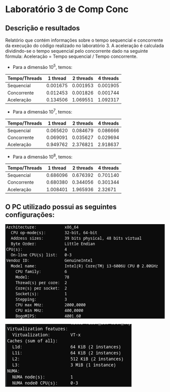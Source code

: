 # Laboratório 3 de Comp Conc

## Descrição e resultados

Relatório que contém informações sobre o tempo sequencial e concorrente da execução do código realizado no laboratório 3. A aceleração é calculada dividindo-se o tempo sequencial pelo concorrente dado na seguinte fórmula: Aceleração = Tempo sequencial / Tempo concorrente.

- Para a dimensão 10<sup>5</sup>, temos:

| Tempo/Threads | 1 thread | 2 threads | 4 threads |
| --- | --- | --- | --- |
| Sequencial | 0.001675 | 0.001953 | 0.001905 |
| Concorrente | 0.012453 | 0.001826 | 0.001744 |
| Aceleração | 0.134506 | 1.069551 | 1.092317 |

- Para a dimensão 10<sup>7</sup>, temos:

| Tempo/Threads | 1 thread | 2 threads | 4 threads |
| --- | --- | --- | --- |
| Sequencial | 0.065620 | 0.084679 | 0.086666 |
| Concorrente | 0.069091 | 0.035627 | 0.029694 |
| Aceleração | 0.949762 | 2.376821 | 2.918637 |

- Para a dimensão 10<sup>8</sup>, temos:

| Tempo/Threads | 1 thread | 2 threads | 4 threads |
| --- | --- | --- | --- |
| Sequencial | 0.686096 | 0.676392 | 0.701140 |
| Concorrente | 0.680380 | 0.344056 | 0.301344 |
| Aceleração | 1.008401 | 1.965936 | 2.32671 |

## O PC utilizado possui as seguintes configurações:

![config1](config1.png)

![config2](config2.png)
